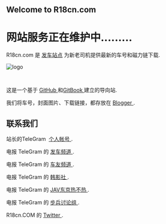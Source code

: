 ## Welcome to R18cn.com
# 网站服务正在维护中.........
R18cn.com 是 [发车站点](https://www.R18cn.com) 为新老司机提供最新的车号和磁力链下载.

 
 ![logo](https://user-images.githubusercontent.com/26520759/27231605-b28594f8-52e5-11e7-9128-e47b6a62e31f.jpg)


```markdown
 
```


这是一个基于 [GitHub ](https://github.com/) 和[GitBook ](https://gitbook.com/) 建立的导向站.

我们将车号，封面图片、下载链接，都存放在 [Blogger ](https://r18cn.com/).




## 联系我们

站长的TeleGram   [个人帐号 ](https://t.me/R18plus).

电报 TeleGram 的 [发车频道 ](https://t.me/R18cncom).

电报 TeleGram 的 [车友频道 ](https://t.me/R18top).

电报 TeleGram 的 [韩影社 ](https://t.me/R18kr).

电报 TeleGram 的 [JAV东京热不热 ](https://t.me/R18jp).

电报 TeleGram 的 [步兵讨论组 ](https://t.me/R18cn).

R18cn.COM 的 [Twitter ](https://twitter.comj/R18cn).

